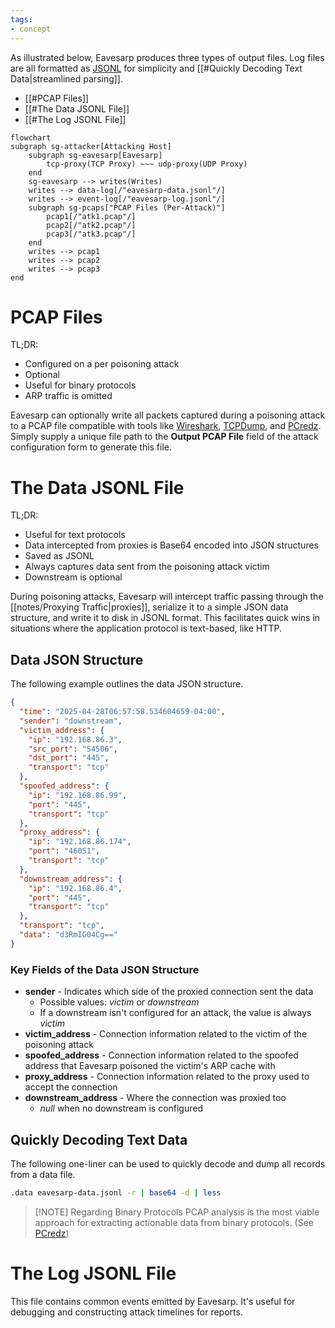 ```yaml
---
tags:
- concept
---
```


As illustrated below, Eavesarp produces three types of output files. Log files are all formatted as [JSONL][jsonl-link] for simplicity and [[#Quickly Decoding Text Data|streamlined parsing]].

- [[#PCAP Files]]
- [[#The Data JSONL File]]
- [[#The Log JSONL File]]

```mermaid
flowchart
subgraph sg-attacker[Attacking Host]
    subgraph sg-eavesarp[Eavesarp]
        tcp-proxy(TCP Proxy) ~~~ udp-proxy(UDP Proxy)
    end
	sg-eavesarp --> writes(Writes)
	writes --> data-log[/"eavesarp-data.jsonl"/]
	writes --> event-log[/"eavesarp-log.jsonl"/]
	subgraph sg-pcaps["PCAP Files (Per-Attack)"]
		pcap1[/"atk1.pcap"/]
		pcap2[/"atk2.pcap"/]
		pcap3[/"atk3.pcap"/]
	end
	writes --> pcap1
	writes --> pcap2
	writes --> pcap3
end
```

# PCAP Files

TL;DR:

- Configured on a per poisoning attack
- Optional
- Useful for binary protocols
- ARP traffic is omitted

Eavesarp can optionally write all packets captured during a poisoning attack to a PCAP file compatible with tools like [Wireshark][wireshark-link], [TCPDump][tcpdump-link], and [PCredz][pcredz-link]. Simply supply a unique file path to the **Output PCAP File** field of the attack configuration form to generate this file.

# The Data JSONL File

TL;DR:

- Useful for text protocols
- Data intercepted from proxies is Base64 encoded into JSON structures
- Saved as JSONL
- Always captures data sent from the poisoning attack victim
- Downstream is optional

During poisoning attacks, Eavesarp will intercept traffic passing through the [[notes/Proxying Traffic|proxies]], serialize it to a simple JSON data structure, and write it to disk in JSONL format. This facilitates quick wins in situations where the application protocol is text-based, like HTTP.

## Data JSON Structure

The following example outlines the data JSON structure.

```json
{
  "time": "2025-04-28T06:57:58.534604659-04:00",
  "sender": "downstream",
  "victim_address": {
    "ip": "192.168.86.3",
    "src_port": "54506",
    "dst_port": "445",
    "transport": "tcp"
  },
  "spoofed_address": {
    "ip": "192.168.86.99",
    "port": "445",
    "transport": "tcp"
  },
  "proxy_address": {
    "ip": "192.168.86.174",
    "port": "46051",
    "transport": "tcp"
  },
  "downstream_address": {
    "ip": "192.168.86.4",
    "port": "445",
    "transport": "tcp"
  },
  "transport": "tcp",
  "data": "d3RmIG04Cg=="
}
```

### Key Fields of the Data JSON Structure

- **sender** - Indicates which side of the proxied connection sent the data
	- Possible values: *victim* or *downstream*
	- If a downstream isn't configured for an attack, the value is always *victim*
- **victim_address** - Connection information related to the victim of the poisoning attack
- **spoofed_address** - Connection information related to the spoofed address that Eavesarp poisoned the victim's ARP cache with
- **proxy_address** - Connection information related to the proxy used to accept the connection
- **downstream_address** - Where the connection was proxied too
	- *null* when no downstream is configured

## Quickly Decoding Text Data

The following one-liner can be used to quickly decode and dump all records from a data file.

```bash
.data eavesarp-data.jsonl -r | base64 -d | less
```

>[!NOTE] Regarding Binary Protocols
>PCAP analysis is the most viable approach for extracting actionable data from binary protocols. (See [PCredz](https://github.com/lgandx/PCredz))

# The Log JSONL File

This file contains common events emitted by Eavesarp. It's useful for debugging and constructing attack timelines for reports.

[jsonl-link]: https://jsonlines.org/
[pcredz-link]: https://github.com/lgandx/PCredz
[wireshark-link]: https://www.wireshark.org/
[tcpdump-link]: https://www.tcpdump.org/